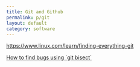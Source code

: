 ```yaml
---
title: Git and Github
permalink: p/git
layout: default
category: software
---
```


<https://www.linux.com/learn/finding-everything-git>

[How to find bugs using \`git bisect\`](http://www.marclittlemore.com/posts/how-to-find-bugs-using-git-bisect-with-this-easy-guide/)
